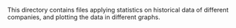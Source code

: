 This directory contains files applying statistics on historical data of different companies, and plotting the data in different graphs.
